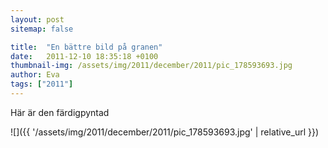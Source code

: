 ```yaml
---
layout: post
sitemap: false

title:  "En bättre bild på granen"
date:   2011-12-10 18:35:18 +0100
thumbnail-img: /assets/img/2011/december/2011/pic_178593693.jpg
author: Eva
tags: ["2011"]
---
```


Här är den färdigpyntad

![]({{ '/assets/img/2011/december/2011/pic_178593693.jpg'  | relative_url }})


